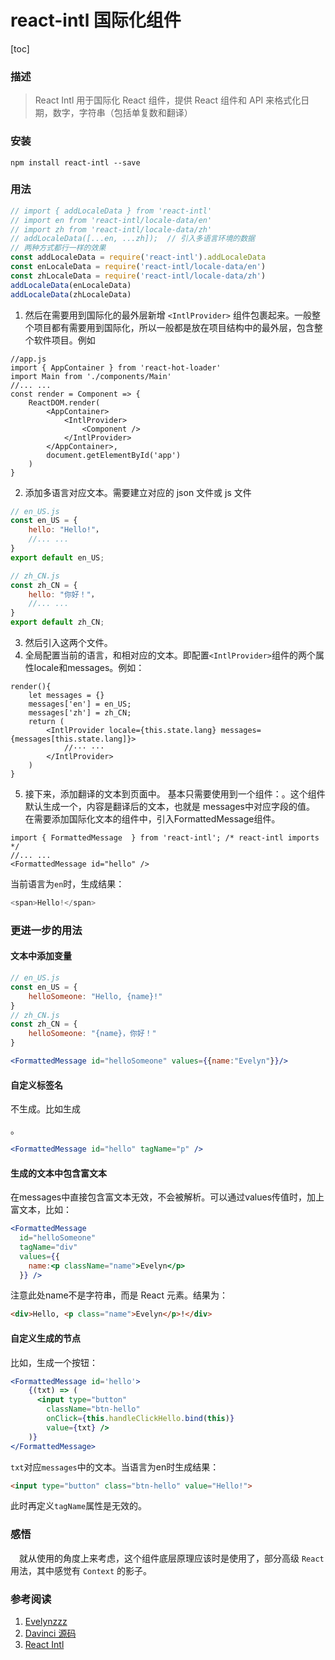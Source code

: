 # react-intl 国际化组件
[toc]
### 描述
> React Intl 用于国际化 React 组件，提供 React 组件和 API 来格式化日期，数字，字符串（包括单复数和翻译）

### 安装
`npm install react-intl --save`

### 用法
```typescript
// import { addLocaleData } from 'react-intl'
// import en from 'react-intl/locale-data/en'
// import zh from 'react-intl/locale-data/zh'
// addLocaleData([...en, ...zh]);  // 引入多语言环境的数据
// 两种方式都行一样的效果
const addLocaleData = require('react-intl').addLocaleData
const enLocaleData = require('react-intl/locale-data/en')
const zhLocaleData = require('react-intl/locale-data/zh')
addLocaleData(enLocaleData)
addLocaleData(zhLocaleData)
```

1. 然后在需要用到国际化的最外层新增 `<IntlProvider>` 组件包裹起来。一般整个项目都有需要用到国际化，所以一般都是放在项目结构中的最外层，包含整个软件项目。例如
```tsx
//app.js
import { AppContainer } from 'react-hot-loader'
import Main from './components/Main'
//... ...
const render = Component => {
    ReactDOM.render(
        <AppContainer>
            <IntlProvider>
                <Component />
            </IntlProvider>
        </AppContainer>,
        document.getElementById('app')
    )
}
```
2. 添加多语言对应文本。需要建立对应的 json 文件或 js 文件
```js
// en_US.js
const en_US = {
    hello: "Hello!"，
    //... ...
}
export default en_US;
```
```js
// zh_CN.js
const zh_CN = {
    hello: "你好！"，
    //... ...
}
export default zh_CN;
```
3. 然后引入这两个文件。
4. 全局配置当前的语言，和相对应的文本。即配置`<IntlProvider>`组件的两个属性locale和messages。例如：
```tsx
render(){
    let messages = {}
    messages['en'] = en_US;
    messages['zh'] = zh_CN;
    return (
        <IntlProvider locale={this.state.lang} messages={messages[this.state.lang]}>
            //··· ···
        </IntlProvider>
    )
}
```
5. 接下来，添加翻译的文本到页面中。
基本只需要使用到一个组件：<FormattedMessage>。这个组件默认生成一个<span>，内容是翻译后的文本，也就是 messages中对应字段的值。
在需要添加国际化文本的组件中，引入FormattedMessage组件。
```tsx
import { FormattedMessage  } from 'react-intl'; /* react-intl imports */
//... ...
<FormattedMessage id="hello" />
```
当前语言为`en`时，生成结果：
```js
<span>Hello!</span>
```
### 更进一步的用法
#### 文本中添加变量
```js
// en_US.js
const en_US = {
    helloSomeone: "Hello, {name}!"
}
// zh_CN.js
const zh_CN = {
    helloSomeone: "{name}，你好！"
}
```
```jsx
<FormattedMessage id="helloSomeone" values={{name:"Evelyn"}}/>
```

#### 自定义标签名
不生成<span>。比如生成 <p>。
```jsx
<FormattedMessage id="hello" tagName="p" />
```
#### 生成的文本中包含富文本
在messages中直接包含富文本无效，不会被解析。可以通过values传值时，加上富文本，比如：
```jsx
<FormattedMessage
  id="helloSomeone"
  tagName="div"
  values={{
    name:<p className="name">Evelyn</p>
  }} />
```
注意此处name不是字符串，而是 React 元素。结果为：
```html
<div>Hello, <p class="name">Evelyn</p>!</div>
```
#### 自定义生成的节点
比如，生成一个按钮：
```jsx
<FormattedMessage id='hello'>
    {(txt) => (
      <input type="button"
        className="btn-hello"
        onClick={this.handleClickHello.bind(this)}
        value={txt} />
    )}
</FormattedMessage>
```
`txt`对应`messages`中的文本。当语言为en时生成结果：
```html
<input type="button" class="btn-hello" value="Hello!">
```
此时再定义`tagName`属性是无效的。
### 感悟
&emsp;就从使用的角度上来考虑，这个组件底层原理应该时是使用了，部分高级 `React` 用法，其中感觉有 `Context` 的影子。

### 参考阅读
1. [Evelynzzz](https://www.jianshu.com/p/574f6cea4f26)
2. [Davinci 源码](https://github.com/edp963/davinci)
3. [React Intl](https://github.com/formatjs/react-intl/blob/master/docs/API.md)
